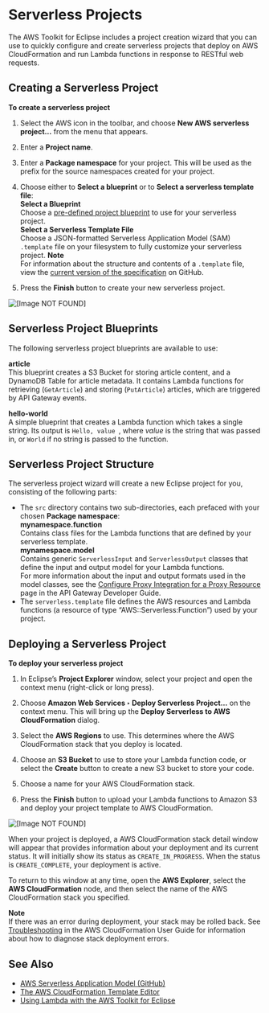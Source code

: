 # Serverless Projects<a name="serverless-projects"></a>

The AWS Toolkit for Eclipse includes a project creation wizard that you can use to quickly configure and create serverless projects that deploy on AWS CloudFormation and run Lambda functions in response to RESTful web requests\.

## Creating a Serverless Project<a name="creating-a-serverless-project"></a>

**To create a serverless project**

1. Select the AWS icon in the toolbar, and choose **New AWS serverless project…** from the menu that appears\.

1. Enter a **Project name**\.

1. Enter a **Package namespace** for your project\. This will be used as the prefix for the source namespaces created for your project\.

1. Choose either to **Select a blueprint** or to **Select a serverless template file**:  
**Select a Blueprint**  
Choose a [pre\-defined project blueprint](#serverless-blueprints) to use for your serverless project\.  
**Select a Serverless Template File**  
Choose a JSON\-formatted Serverless Application Model \(SAM\) `.template` file on your filesystem to fully customize your serverless project\.
**Note**  
For information about the structure and contents of a `.template` file, view the [current version of the specification](https://github.com/awslabs/serverless-application-model/blob/master/versions/2016-10-31.md) on GitHub\.

1. Press the **Finish** button to create your new serverless project\.

![\[Image NOT FOUND\]](http://docs.aws.amazon.com/toolkit-for-eclipse/v1/user-guide/images/serverless-project-create.png)

## Serverless Project Blueprints<a name="serverless-blueprints"></a>

The following serverless project blueprints are available to use:

**article**  
This blueprint creates a S3 Bucket for storing article content, and a DynamoDB Table for article metadata\. It contains Lambda functions for retrieving \(`GetArticle`\) and storing \(`PutArticle`\) articles, which are triggered by API Gateway events\.

**hello\-world**  
A simple blueprint that creates a Lambda function which takes a single string\. Its output is `Hello, value `, where *value* is the string that was passed in, or `World` if no string is passed to the function\.

## Serverless Project Structure<a name="serverless-structure"></a>

The serverless project wizard will create a new Eclipse project for you, consisting of the following parts:
+ The `src` directory contains two sub\-directories, each prefaced with your chosen **Package namespace**:  
**mynamespace\.function**  
Contains class files for the Lambda functions that are defined by your serverless template\.  
**mynamespace\.model**  
Contains generic `ServerlessInput` and `ServerlessOutput` classes that define the input and output model for your Lambda functions\.  
For more information about the input and output formats used in the model classes, see the [Configure Proxy Integration for a Proxy Resource](https://docs.aws.amazon.com/apigateway/latest/developerguide/api-gateway-set-up-simple-proxy.html) page in the API Gateway Developer Guide\.
+ The `serverless.template` file defines the AWS resources and Lambda functions \(a resource of type “AWS::Serverless:Function”\) used by your project\.

## Deploying a Serverless Project<a name="serverless-deploy"></a>

**To deploy your serverless project**

1. In Eclipse’s **Project Explorer** window, select your project and open the context menu \(right\-click or long press\)\.

1. Choose **Amazon Web Services ‣ Deploy Serverless Project…** on the context menu\. This will bring up the **Deploy Serverless to AWS CloudFormation** dialog\.

1. Select the **AWS Regions** to use\. This determines where the AWS CloudFormation stack that you deploy is located\.

1. Choose an **S3 Bucket** to use to store your Lambda function code, or select the **Create** button to create a new S3 bucket to store your code\.

1. Choose a name for your AWS CloudFormation stack\.

1. Press the **Finish** button to upload your Lambda functions to Amazon S3 and deploy your project template to AWS CloudFormation\.

![\[Image NOT FOUND\]](http://docs.aws.amazon.com/toolkit-for-eclipse/v1/user-guide/images/serverless-project-deploy.png)

When your project is deployed, a AWS CloudFormation stack detail window will appear that provides information about your deployment and its current status\. It will initially show its status as `CREATE_IN_PROGRESS`\. When the status is `CREATE_COMPLETE`, your deployment is active\.

To return to this window at any time, open the **AWS Explorer**, select the **AWS CloudFormation** node, and then select the name of the AWS CloudFormation stack you specified\.

**Note**  
If there was an error during deployment, your stack may be rolled back\. See [Troubleshooting](https://docs.aws.amazon.com/AWSCloudFormation/latest/UserGuide/troubleshooting.html) in the AWS CloudFormation User Guide for information about how to diagnose stack deployment errors\.

## See Also<a name="see-also"></a>
+  [AWS Serverless Application Model \(GitHub\)](https://github.com/awslabs/serverless-application-model) 
+  [The AWS CloudFormation Template Editor](tke-cfn-editor.md) 
+  [Using Lambda with the AWS Toolkit for Eclipse](lambda.md) 